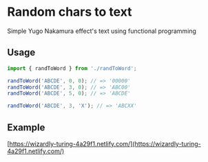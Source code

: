 # Random chars to text

Simple Yugo Nakamura effect's text using functional programming

## Usage

```js
import { randToWord } from './randToWord';

randToWord('ABCDE', 0, 0); // => '00000'
randToWord('ABCDE', 3, 0); // => 'ABC00'
randToWord('ABCDE', 5, 0); // => 'ABCDE'

randToWord('ABCDE', 3, 'X'); // => 'ABCXX'
```

## Example

[https://wizardly-turing-4a29f1.netlify.com/](https://wizardly-turing-4a29f1.netlify.com/)
